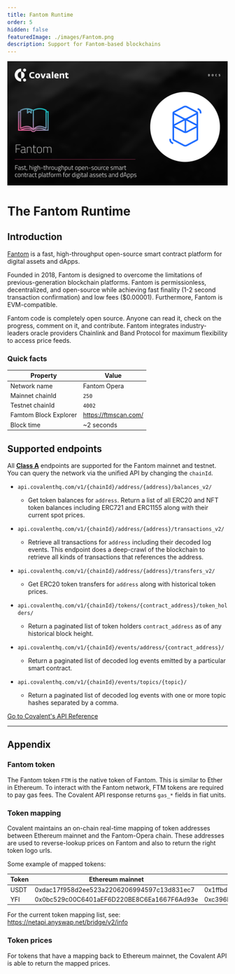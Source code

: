 ```yaml
---
title: Fantom Runtime
order: 5
hidden: false
featuredImage: ./images/Fantom.png
description: Support for Fantom-based blockchains
---
```


![Recipe logo](./images/Fantom.png)

# The Fantom Runtime

## Introduction

[Fantom](https://fantom.foundation/) is a fast, high-throughput open-source smart contract platform for digital assets and dApps.

Founded in 2018, Fantom is designed to overcome the limitations of previous-generation blockchain platforms. Fantom is permissionless, decentralized, and open-source while achieving fast finality (1-2 second transaction confirmation) and low fees ($0.00001). Furthermore, Fantom is EVM-compatible.

Fantom code is completely open source. Anyone can read it, check on the progress, comment on it, and contribute. Fantom integrates industry-leaders oracle providers Chainlink and Band Protocol for maximum flexibility to access price feeds.

### Quick facts

<TableWrap>

| Property              | Value                |
| --------------------- | -------------------- |
| Network name          | Fantom Opera         |
| Mainnet chainId       | `250`                |
| Testnet chainId       | `4002`               |
| Famtom Block Explorer | https://ftmscan.com/ |
| Block time            | ~2 seconds           |


</TableWrap>

<!-- ### Quickstart overview video
<YouTube id="qhibXxKANWE"/> -->

## Supported endpoints

<Aside>

All [**Class A**](https://www.covalenthq.com/docs/api/#tag--Class-A) endpoints are supported for the Fantom mainnet and testnet. You can query the network via the unified API by changing the `chainId`.

</Aside>

<Definitions>

- `api.covalenthq.com/v1/{chainId}/address/{address}/balances_v2/`

  - Get token balances for `address`. Return a list of all ERC20 and NFT token balances including ERC721 and ERC1155 along with their current spot prices.

- `api.covalenthq.com/v1/{chainId}/address/{address}/transactions_v2/`

  - Retrieve all transactions for `address` including their decoded log events. This endpoint does a deep-crawl of the blockchain to retrieve all kinds of transactions that references the address.

- `api.covalenthq.com/v1/{chainId}/address/{address}/transfers_v2/`

  - Get ERC20 token transfers for `address` along with historical token prices.

- `api.covalenthq.com/v1/{chainId}/tokens/{contract_address}/token_holders/`

  - Return a paginated list of token holders `contract_address` as of any historical block height.

- `api.covalenthq.com/v1/{chainId}/events/address/{contract_address}/`

  - Return a paginated list of decoded log events emitted by a particular smart contract.

- `api.covalenthq.com/v1/{chainId}/events/topics/{topic}/`
  - Return a paginated list of decoded log events with one or more topic hashes separated by a comma.

</Definitions>

<a target="_blank" class="Button Button-is-docs-primary" href="https://www.covalenthq.com/docs/api/">Go to Covalent's API Reference</a>

---

## Appendix

### Fantom token

The Fantom token `FTM` is the native token of Fantom. This is similar to Ether in Ethereum. To interact with the Fantom network, FTM tokens are required to pay gas fees. The Covalent API response returns `gas_*` fields in fiat units.

### Token mapping

Covalent maintains an on-chain real-time mapping of token addresses between Ethereum mainnet and the Fantom-Opera chain. These addresses are used to reverse-lookup prices on Fantom and also to return the right token logo urls.

Some example of mapped tokens:

| Token | Ethereum mainnet                           | Fantom mainnet                             |
| ----- | ------------------------------------------ | ------------------------------------------ |
| USDT  | 0xdac17f958d2ee523a2206206994597c13d831ec7 | 0x1ffbd1e3584f139ca42d77ef99ef99550ecf46a8 |
| YFI   | 0x0bc529c00C6401aEF6D220BE8C6Ea1667F6Ad93e | 0xc396b190f251d7f79c583fd06347a09781f085c9 |

For the current token mapping list, see: https://netapi.anyswap.net/bridge/v2/info

### Token prices

For tokens that have a mapping back to Ethereum mainnet, the Covalent API is able to return the mapped prices.
